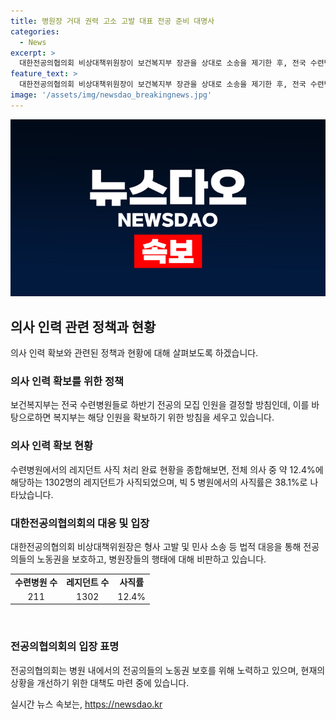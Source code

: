 ```yaml
---
title: 병원장 거대 권력 고소 고발 대표 전공 준비 대명사
categories:
  - News
excerpt: >
  대한전공의협의회 비상대책위원장이 보건복지부 장관을 상대로 소송을 제기한 후, 전국 수련병원장들에게 거대 권력에 굴복한 행태를 비판했다. 수련병원들은 곧 전공의 결원 규모를 신고하고, 보건복지부는 하반기 전공의 모집 인원을 결정할 예정이다. 일부 병원은 사직 의사를 밝히지 않은 전공의들에게 사직 통보했는데, 이에 대한 대응책으로 대전협은 법적 대응을 예고하고 전공의들의 권익 보호를 약속했다. 현재 전체 레지던트의 12.4%가 사직 처리되었으며, 빅5 병원의 사직률은 38.1%에 달한다.
feature_text: >
  대한전공의협의회 비상대책위원장이 보건복지부 장관을 상대로 소송을 제기한 후, 전국 수련병원장들에게 거대 권력에 굴복한 행태를 비판했다. 수련병원들은 곧 전공의 결원 규모를 신고하고, 보건복지부는 하반기 전공의 모집 인원을 결정할 예정이다. 일부 병원은 사직 의사를 밝히지 않은 전공의들에게 사직 통보했는데, 이에 대한 대응책으로 대전협은 법적 대응을 예고하고 전공의들의 권익 보호를 약속했다. 현재 전체 레지던트의 12.4%가 사직 처리되었으며, 빅5 병원의 사직률은 38.1%에 달한다.
image: '/assets/img/newsdao_breakingnews.jpg'
---
```


<p><img src="/assets/img/newsdao_breakingnews.jpg" alt="pcversion 속보" /></p>

<h2 data-ke-size="size26">의사 인력 관련 정책과 현황</h2>

<p data-ke-size="size16">의사 인력 확보와 관련된 정책과 현황에 대해 살펴보도록 하겠습니다.</p>

<h3>의사 인력 확보를 위한 정책</h3>

<p data-ke-size="size16">보건복지부는 전국 수련병원들로 하반기 전공의 모집 인원을 결정할 방침인데, 이를 바탕으로하면 복지부는 해당 인원을 확보하기 위한 방침을 세우고 있습니다.</p>

<h3>의사 인력 확보 현황</h3>

<p data-ke-size="size16">수련병원에서의 레지던트 사직 처리 완료 현황을 종합해보면, 전체 의사 중 약 12.4%에 해당하는 1302명의 레지던트가 사직되었으며, 빅 5 병원에서의 사직률은 38.1%로 나타났습니다.</p>

<h3>대한전공의협의회의 대응 및 입장</h3>

<p data-ke-size="size16">대한전공의협의회 비상대책위원장은 형사 고발 및 민사 소송 등 법적 대응을 통해 전공의들의 노동권을 보호하고, 병원장들의 행태에 대해 비판하고 있습니다.</p>

<table>
  <tr>
    <td style="text-align: center; height: 17px;"><b>수련병원 수</b></td>
    <td style="text-align: center; height: 17px;"><b>레지던트 수</b></td>
    <td style="text-align: center; height: 17px;"><b>사직률</b></td>
  </tr>
  <tr>
    <td style="text-align: center; height: 17px;">211</td>
    <td style="text-align: center; height: 17px;">1302</td>
    <td style="text-align: center; height: 17px;">12.4%</td>
  </tr>
</table>

<p data-ke-size="size16">&nbsp;</p>

<h3>전공의협의회의 입장 표명</h3>

<p data-ke-size="size16">전공의협의회는 병원 내에서의 전공의들의 노동권 보호를 위해 노력하고 있으며, 현재의 상황을 개선하기 위한 대책도 마련 중에 있습니다.</p>
실시간 뉴스 속보는, <a href="https://newsdao.kr" rel="dofollow">https://newsdao.kr</a>


